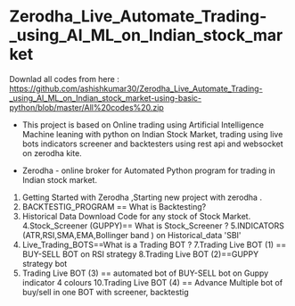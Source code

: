 # Zerodha_Live_Automate_Trading-_using_AI_ML_on_Indian_stock_market

Downlad all codes from here : https://github.com/ashishkumar30/Zerodha_Live_Automate_Trading-_using_AI_ML_on_Indian_stock_market-using-basic-python/blob/master/All%20codes%20.zip

* This project is based on Online trading using Artificial Intelligence Machine leaning with python on Indian Stock Market, trading using live bots indicators screener and backtesters using rest api and websocket on zerodha kite.

* Zerodha    - online broker for Automated Python program for trading in Indian stock market.  

1. Getting Started with Zerodha ,Starting new project with zerodha .
2. BACKTESTIG_PROGRAM == What is Backtesting?
3. Historical Data Download Code for any stock of Stock Market.
4.Stock_Screener (GUPPY)== What is Stock_Screener ?
5.INDICATORS (ATR,RSI,SMA,EMA,Bollinger band ) on Historical_data 'SBI'
6. Live_Trading_BOTS==What is a Trading BOT ?
7.Trading Live BOT (1) == BUY-SELL BOT on RSI strategy
8.Trading Live BOT (2)==GUPPY strategy bot
9. Trading Live BOT (3) == automated bot of BUY-SELL bot on Guppy indicator 4 colours
10.Trading Live BOT (4) == Advance Multiple bot of buy/sell in one BOT with screener, backtestig
